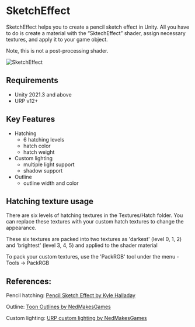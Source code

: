 # SketchEffect
SketchEffect helps you to create a pencil sketch effect in Unity. All you have to do is create a material with the “SktechEffect” shader, assign necessary textures, and apply it to your game object. 

Note, this is not a post-processing shader.


![SketchEffect](https://github.com/user-attachments/assets/c3328189-ac83-41fe-bf1d-26e2a66e7c69)


## Requirements
- Unity 2021.3 and above
- URP v12+

## Key Features
- Hatching
  - 6 hatching levels
  - hatch color
  - hatch weight
- Custom lighting
  - multiple light support
  - shadow support
- Outline
  - outline width and color

## Hatching texture usage
There are six levels of hatching textures in the Textures/Hatch folder. You can replace these textures with your custom hatch textures to change the appearance. 

These six textures are packed into two textures as 'darkest' (level 0, 1, 2) and 'brightest' (level 3, 4, 5) and applied to the shader material

To pack your custom textures, use the 'PackRGB' tool under the menu - Tools -> PackRGB

## References:
Pencil hatching: [Pencil Sketch Effect by Kyle Halladay](https://kylehalladay.com/blog/tutorial/2017/02/21/Pencil-Sketch-Effect.html)

Outline: [Toon Outlines by NedMakesGames](https://youtu.be/8Xq7tU5QN1Q?si=PwAtReDyQ8mxsVaj)

Custom lighting: [URP custom lighting by NedMakesGames](https://nedmakesgames.medium.com/creating-custom-lighting-in-unitys-shader-graph-with-universal-render-pipeline-5ad442c27276)
